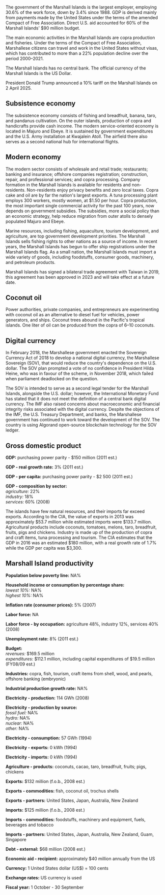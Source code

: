 The government of the Marshall Islands is the largest employer, employing
30.6% of the work force, down by 3.4% since 1988. GDP is derived mainly from
payments made by the United States under the terms of the amended Compact of
Free Association. Direct U.S. aid accounted for 60% of the Marshall Islands'
$90 million budget.

The main economic activities in the Marshall Islands are copra production and
fisheries. Under the terms of the Compact of Free Association, Marshallese
citizens can travel and work in the United States without visas, which has
contributed to more than a 22% population decline over the period 2000–2021.

The Marshall Islands has no central bank. The official currency of the
Marshall Islands is the US Dollar.

President Donald Trump announced a 10% tariff on the Marshall Islands on 2
April 2025.

## Subsistence economy

The subsistence economy consists of fishing and breadfruit, banana, taro, and
pandanus cultivation. On the outer islands, production of copra and
handicrafts provide cash income. The modern service-oriented economy is
located in Majuro and Ebeye. It is sustained by government expenditures and
the U.S. Army installation at Kwajalein Atoll. The airfield there also serves
as a second national hub for international flights.

## Modern economy

The modern sector consists of wholesale and retail trade; restaurants; banking
and insurance; offshore companies registration; construction, repair, and
professional services; and copra processing. Company formation in the Marshall
Islands is available for residents and non-residents. Non-residents enjoy
privacy benefits and zero local taxes. Copra cake and oil are by far the
nation's largest exports. A tuna processing plant employs 300 workers, mostly
women, at $1.50 per hour. Copra production, the most important single
commercial activity for the past 100 years, now depends on government
subsidies. The subsidies, more a social policy than an economic strategy, help
reduce migration from outer atolls to densely populated Majuro and Ebeye.

Marine resources, including fishing, aquaculture, tourism development, and
agriculture, are top government development priorities. The Marshall Islands
sells fishing rights to other nations as a source of income. In recent years,
the Marshall Islands has begun to offer ship registrations under the Marshall
Islands flag. As a small nation, the Marshall Islands must import a wide
variety of goods, including foodstuffs, consumer goods, machinery, and
petroleum products.

Marshall Islands has signed a bilateral trade agreement with Taiwan in 2019,
this agreement has been approved in 2023 and will take effect at a future
date.

## Coconut oil

Power authorities, private companies, and entrepreneurs are experimenting with
coconut oil as an alternative to diesel fuel for vehicles, power generators,
and ships. Coconut trees abound in the Pacific's tropical islands. One liter
of oil can be produced from the copra of 6–10 coconuts.

## Digital currency

In February 2018, the Marshallese government enacted the Sovereign Currency
Act of 2018 to develop a national digital currency, the Marshallese Sovereign
(SOV), that would reduce the country's dependence on the U.S. dollar. The SOV
plan prompted a vote of no confidence in President Hilda Heine, who was in
favour of the scheme, in November 2018, which failed when parliament
deadlocked on the question.

The SOV is intended to serve as a second legal tender for the Marshall
Islands, alongside the U.S. dollar; however, the International Monetary Fund
has stated that it does not meet the definition of a central bank digital
currency. The IMF also raised concerns about macroeconomic and financial
integrity risks associated with the digital currency. Despite the objections
of the IMF, the U.S. Treasury Department, and banks, the Marshallese
government has continued to work toward the development of the SOV. The
country is using Algorand open-source blockchain technology for the SOV
ledger.

## Gross domestic product

**GDP:** purchasing power parity - $150 million (2011 est.)

**GDP - real growth rate:** 3% (2011 est.)

**GDP - per capita:** purchasing power parity - $2 500 (2011 est.)

**GDP - composition by sector:**  
_agriculture:_ 22%  
_industry:_ 18%  
_services:_ 60% (2008)

The islands have few natural resources, and their imports far exceed exports.
According to the CIA, the value of exports in 2013 was approximately $53.7
million while estimated imports were $133.7 million. Agricultural products
include coconuts, tomatoes, melons, taro, breadfruit, fruits, pigs and
chickens. Industry is made up of the production of copra and craft items, tuna
processing and tourism. The CIA estimates that the GDP in 2016 was an
estimated $180 million, with a real growth rate of 1.7% while the GDP per
capita was $3,300.

## Marshall Island productivity

**Population below poverty line:** NA%

**Household income or consumption by percentage share:**  
_lowest 10%:_ NA%  
_highest 10%:_ NA%

**Inflation rate (consumer prices):** 5% (2007)

**Labor force:** NA

**Labor force - by occupation:** agriculture 48%, industry 12%, services 40%
(2008)

**Unemployment rate:** 8% (2011 est.)

**Budget:**  
_revenues:_ $169.5 million  
_expenditures:_ $112.1 million, including capital expenditures of $19.5
million (FY08/09 est.)

**Industries:** copra, fish, tourism, craft items from shell, wood, and
pearls, offshore banking (embryonic)

**Industrial production growth rate:** NA%

**Electricity - production:** 114 GWh (2008)

**Electricity - production by source:**  
_fossil fuel:_ NA%  
_hydro:_ NA%  
_nuclear:_ NA%  
_other:_ NA%

**Electricity - consumption:** 57 GWh (1994)

**Electricity - exports:** 0 kWh (1994)

**Electricity - imports:** 0 kWh (1994)

**Agriculture - products:** coconuts, cacao, taro, breadfruit, fruits; pigs,
chickens

**Exports:** $132 million (f.o.b., 2008 est.)

**Exports - commodities:** fish, coconut oil, trochus shells

**Exports - partners:** United States, Japan, Australia, New Zealand

**Imports:** $125 million (f.o.b., 2008 est.)

**Imports - commodities:** foodstuffs, machinery and equipment, fuels,
beverages and tobacco

**Imports - partners:** United States, Japan, Australia, New Zealand, Guam,
Singapore

**Debt - external:** $68 million (2008 est.)

**Economic aid - recipient:** approximately $40 million annually from the US

**Currency:** 1 United States dollar (US$) = 100 cents

**Exchange rates:** US currency is used

**Fiscal year:** 1 October - 30 September